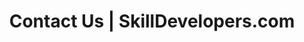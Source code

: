 ---
title: "Contact Us | SkillDevelopers.com"
layout: "contact-us"
description: ""
url: "/contact-us/"
Page_Class: "contact-us"
tags: ""
ref: "/contact-us/"
url: "/contact-us/"
---